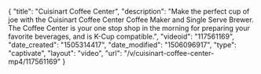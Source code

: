 {
    "title": "Cuisinart Coffee Center",
    "description": "Make the perfect cup of joe with the Cuisinart Coffee Center Coffee Maker and Single Serve Brewer. The Coffee Center is your one stop shop in the morning for preparing your favorite beverages, and is K-Cup compatible.",
    "videoid": "117561169",
    "date_created": "1505314417",
    "date_modified": "1506096917",
    "type": "captivate",
    "layout": "video",
    "url": "\/v\/cuisinart-coffee-center-mp4\/117561169"
}